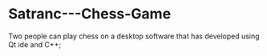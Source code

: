 Satranc---Chess-Game
====================

Two people can play chess on a desktop software that has developed using Qt ide and C++;